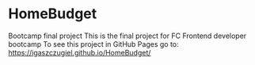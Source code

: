 # HomeBudget
Bootcamp final project 
This is the final project for FC Frontend developer bootcamp
To see this project in GitHub Pages go to: https://igaszczugiel.github.io/HomeBudget/

